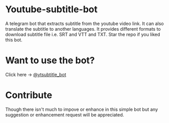 # Youtube-subtitle-bot
A telegram bot that extracts subtitle from the youtube video link. It can also translate the subtitle to another languages. It provides different formats to download subtitle file i.e. SRT and VTT and TXT. Star the repo if you liked this bot.

# Want to use the bot?
Click here -> [@ytsubtitle_bot](https://t.me/ytsubtitle_bot)

# Contribute
Though there isn't much to impove or enhance in this simple bot but any suggestion or enhancement request will be appreciated.
